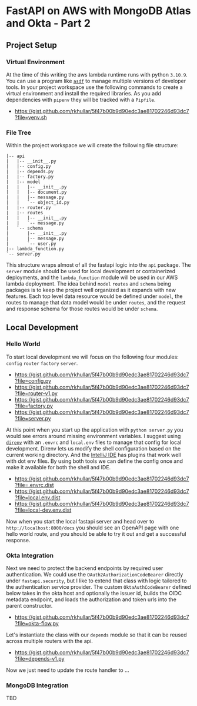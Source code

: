 # FastAPI on AWS with MongoDB Atlas and Okta - Part 2

## Project Setup
### Virtual Environment
At the time of this writing the aws lambda runtime runs with python `3.10.9`. You can use a program like [`asdf`](https://asdf-vm.com)
to manage multiple versions of developer tools. In your project workspace use the following commands to create a virtual
environment and install the required libraries. As you add dependencies with `pipenv` they will be tracked with a `Pipfile`.

- https://gist.github.com/rkhullar/5f47b00b9d90edc3ae81702246d93dc7?file=venv.sh

### File Tree
Within the project workspace we will create the following file structure:
```text
|-- api
|   |-- __init__.py
|   |-- config.py
|   |-- depends.py
|   |-- factory.py
|   |-- model
|   |   |-- __init__.py
|   |   |-- document.py
|   |   |-- message.py
|   |   `-- object_id.py
|   |-- router.py
|   |-- routes
|   |   |-- __init__.py
|   |   `-- message.py
|   `-- schema
|       |-- __init__.py
|       |-- message.py
|       `-- user.py
|-- lambda_function.py
`-- server.py
```

This structure wraps almost of all the fastapi logic into the `api` package. The `server` module should be used for local
development or containerized deployments, and the `lambda_function` module will be used in our AWS lambda deployment. The
idea behind `model` `routes` and `schema` being packages is to keep the project well organized as it expands with new
features. Each top level data resource would be defined under `model`, the routes to manage that data model would be under
`routes`, and the request and response schema for those routes would be under `schema`.

## Local Development

### Hello World

To start local development we will focus on the following four modules: `config` `router` `factory` `server`.

- https://gist.github.com/rkhullar/5f47b00b9d90edc3ae81702246d93dc7?file=config.py
- https://gist.github.com/rkhullar/5f47b00b9d90edc3ae81702246d93dc7?file=router-v1.py
- https://gist.github.com/rkhullar/5f47b00b9d90edc3ae81702246d93dc7?file=factory.py
- https://gist.github.com/rkhullar/5f47b00b9d90edc3ae81702246d93dc7?file=server.py

At this point when you start up the application with `python server.py` you would see errors around missing environment
variables. I suggest using [`direnv`](https://direnv.net) with an `.envrc` and `local.env` files to manage that config for
local development. Direnv lets us modify the shell configuration based on the current working directory. And the
[IntelliJ IDE](https://www.jetbrains.com/idea) has plugins that work well with dot env files. By using both tools we can
define the config once and make it available for both the shell and IDE.

- https://gist.github.com/rkhullar/5f47b00b9d90edc3ae81702246d93dc7?file=.envrc.dist
- https://gist.github.com/rkhullar/5f47b00b9d90edc3ae81702246d93dc7?file=local.env.dist
- https://gist.github.com/rkhullar/5f47b00b9d90edc3ae81702246d93dc7?file=local-dev.env.dist

Now when you start the local fastapi server and head over to `http://localhost:8000/docs` you should see an OpenAPI page
with one hello world route, and you should be able to try it out and get a successful response.

### Okta Integration
Next we need to protect the backend endpoints by required user authentication. We could use the `OAuth2AuthorizationCodeBearer`
directly under `fastapi.security`, but I like to extend that class with logic tailored to the authentication service provider.
The custom `OktaAuthCodeBearer` defined below takes in the okta host and optionally the issuer id, builds the OIDC
metadata endpoint, and loads the authorization and token urls into the parent constructor.

- https://gist.github.com/rkhullar/5f47b00b9d90edc3ae81702246d93dc7?file=okta-flow.py

Let's instantiate the class with our `depends` module so that it can be reused across multiple routers with the api.

- https://gist.github.com/rkhullar/5f47b00b9d90edc3ae81702246d93dc7?file=depends-v1.py

Now we just need to update the route handler to ...

### MongoDB Integration
TBD
